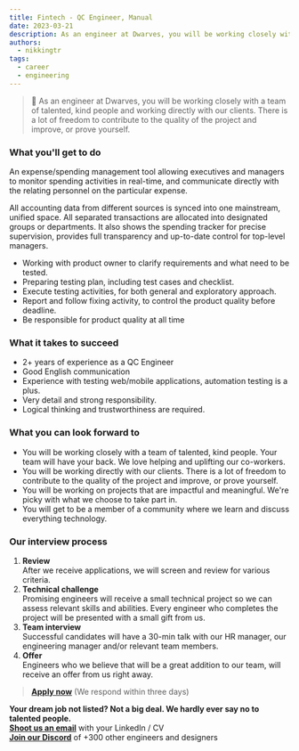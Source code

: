 ```yaml
---
title: Fintech - QC Engineer, Manual
date: 2023-03-21
description: As an engineer at Dwarves, you will be working closely with a team of talented, kind people and working directly with our clients. There is a lot of freedom to contribute to the quality of the project and improve, or prove yourself
authors:
  - nikkingtr
tags:
  - career
  - engineering
---
```


> 🤝 As an engineer at Dwarves, you will be working closely with a team of talented, kind people and working directly with our clients. There is a lot of freedom to contribute to the quality of the project and improve, or prove yourself.

### What you'll get to do

An expense/spending management tool allowing executives and managers to monitor spending activities in real-time, and communicate directly with the relating personnel on the particular expense.

All accounting data from different sources is synced into one mainstream, unified space. All separated transactions are allocated into designated groups or departments. It also shows the spending tracker for precise supervision, provides full transparency and up-to-date control for top-level managers.

- Working with product owner to clarify requirements and what need to be tested.
- Preparing testing plan, including test cases and checklist.
- Execute testing activities, for both general and exploratory approach.
- Report and follow fixing activity, to control the product quality before deadline.
- Be responsible for product quality at all time

### What it takes to succeed

- 2+ years of experience as a QC Engineer
- Good English communication
- Experience with testing web/mobile applications, automation testing is a plus.
- Very detail and strong responsibility.
- Logical thinking and trustworthiness are required.

### What you can look forward to

- You will be working closely with a team of talented, kind people. Your team will have your back. We love helping and uplifting our co-workers.
- You will be working directly with our clients. There is a lot of freedom to contribute to the quality of the project and improve, or prove yourself.
- You will be working on projects that are impactful and meaningful. We're picky with what we choose to take part in.
- You will get to be a member of a community where we learn and discuss everything technology.

### Our interview process

1. **Review**<br>After we receive applications, we will screen and review for various criteria.
2. **Technical challenge**<br>Promising engineers will receive a small technical project so we can assess relevant skills and abilities. Every engineer who completes the project will be presented with a small gift from us.
3. **Team interview**<br>Successful candidates will have a 30-min talk with our HR manager, our engineering manager and/or relevant team members.
4. **Offer**<br>Engineers who we believe that will be a great addition to our team, will receive an offer from us right away.

> **[Apply now](mailtospawnd.foundation)** (We respond within three days)

**Your dream job not listed? Not a big deal. We hardly ever say no to talented people.**\
[**Shoot us an email**](mailtospawnd.foundation) with your LinkedIn / CV\
[**Join our Discord**](https://discord.gg/dfoundation) of +300 other engineers and designers
